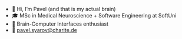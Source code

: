 - 👋 Hi, I’m Pavel (and that is my actual brain)
- 🎓 MSc in Medical Neuroscience + Software Engineering at SoftUni
- 🧠 Brain-Computer Interfaces enthusiast
- 📩 pavel.syarov@charite.de

<!---
psyarov/psyarov is a ✨ special ✨ repository because its `README.md` (this file) appears on your GitHub profile.
You can click the Preview link to take a look at your changes.
--->
